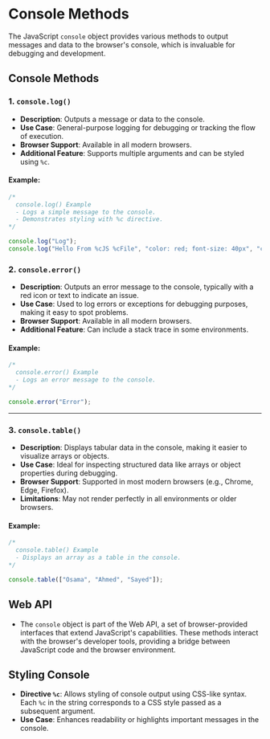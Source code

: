 # Console Methods

The JavaScript `console` object provides various methods to output messages and data to the browser's console, which is invaluable for debugging and development. 

## Console Methods

### 1. `console.log()`
- **Description**: Outputs a message or data to the console.
- **Use Case**: General-purpose logging for debugging or tracking the flow of execution.
- **Browser Support**: Available in all modern browsers.
- **Additional Feature**: Supports multiple arguments and can be styled using `%c`.

#### Example:
```javascript
/*
  console.log() Example
  - Logs a simple message to the console.
  - Demonstrates styling with %c directive.
*/

console.log("Log");
console.log("Hello From %cJS %cFile", "color: red; font-size: 40px", "color: blue; font-size: 40px");
```



### 2. `console.error()`
- **Description**: Outputs an error message to the console, typically with a red icon or text to indicate an issue.
- **Use Case**: Used to log errors or exceptions for debugging purposes, making it easy to spot problems.
- **Browser Support**: Available in all modern browsers.
- **Additional Feature**: Can include a stack trace in some environments.

#### Example:
```javascript
/*
  console.error() Example
  - Logs an error message to the console.
*/

console.error("Error");
```


---

### 3. `console.table()`
- **Description**: Displays tabular data in the console, making it easier to visualize arrays or objects.
- **Use Case**: Ideal for inspecting structured data like arrays or object properties during debugging.
- **Browser Support**: Supported in most modern browsers (e.g., Chrome, Edge, Firefox).
- **Limitations**: May not render perfectly in all environments or older browsers.

#### Example:
```javascript
/*
  console.table() Example
  - Displays an array as a table in the console.
*/

console.table(["Osama", "Ahmed", "Sayed"]);
```


## Web API
- The `console` object is part of the Web API, a set of browser-provided interfaces that extend JavaScript's capabilities. These methods interact with the browser's developer tools, providing a bridge between JavaScript code and the browser environment.

## Styling Console
- **Directive `%c`**: Allows styling of console output using CSS-like syntax. Each `%c` in the string corresponds to a CSS style passed as a subsequent argument.
- **Use Case**: Enhances readability or highlights important messages in the console.

